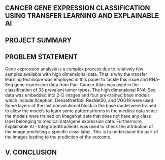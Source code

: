 ## CANCER GENE EXPRESSION CLASSIFICATION USING TRANSFER LEARNING AND EXPLAINABLE AI


## PROJECT SUMMARY




## PROBLEM STATEMENT
Gene expression analysis is a complex process due to relatively few samples available with high dimensional data. That is why the transfer learning technique was employed in this paper to tackle this issue and RNA-Seq gene expression data from Pan-Cancer Atlas was used in the classification of 33 prevalent tumor types. The high dimensional RNA-Seq data was embedded into 2-D images and four pre-trained base models which include Xception, DensetNet169, ResNet50, and VGG19 were used. Some layers of the last convolutional block in the base model were trained to allow the models to learn some patterns/forms in the medical data since the models were trained on ImageNet data that does not have any class label belonging to medical data/gene expression data. Furthermore, Explainable AI - IntegratedGradients was used to check the attribution of the image predicting a specific class label. This is to understand the part of the images leading to the prediction of the outcome. 

## V. CONCLUSION
